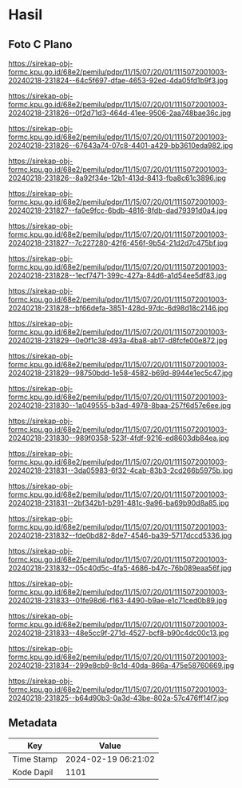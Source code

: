# Hasil

## Foto C Plano

https://sirekap-obj-formc.kpu.go.id/68e2/pemilu/pdpr/11/15/07/20/01/1115072001003-20240218-231824--64c5f697-dfae-4653-92ed-4da05fd1b9f3.jpg

https://sirekap-obj-formc.kpu.go.id/68e2/pemilu/pdpr/11/15/07/20/01/1115072001003-20240218-231826--0f2d71d3-464d-41ee-9506-2aa748bae36c.jpg

https://sirekap-obj-formc.kpu.go.id/68e2/pemilu/pdpr/11/15/07/20/01/1115072001003-20240218-231826--67643a74-07c8-4401-a429-bb3610eda982.jpg

https://sirekap-obj-formc.kpu.go.id/68e2/pemilu/pdpr/11/15/07/20/01/1115072001003-20240218-231826--8a92f34e-12b1-413d-8413-fba8c61c3896.jpg

https://sirekap-obj-formc.kpu.go.id/68e2/pemilu/pdpr/11/15/07/20/01/1115072001003-20240218-231827--fa0e9fcc-6bdb-4816-8fdb-dad79391d0a4.jpg

https://sirekap-obj-formc.kpu.go.id/68e2/pemilu/pdpr/11/15/07/20/01/1115072001003-20240218-231827--7c227280-42f6-456f-9b54-21d2d7c475bf.jpg

https://sirekap-obj-formc.kpu.go.id/68e2/pemilu/pdpr/11/15/07/20/01/1115072001003-20240218-231828--1ecf7471-399c-427a-84d6-a1d54ee5df83.jpg

https://sirekap-obj-formc.kpu.go.id/68e2/pemilu/pdpr/11/15/07/20/01/1115072001003-20240218-231828--bf66defa-3851-428d-97dc-6d98d18c2146.jpg

https://sirekap-obj-formc.kpu.go.id/68e2/pemilu/pdpr/11/15/07/20/01/1115072001003-20240218-231829--0e0f1c38-493a-4ba8-ab17-d8fcfe00e872.jpg

https://sirekap-obj-formc.kpu.go.id/68e2/pemilu/pdpr/11/15/07/20/01/1115072001003-20240218-231829--98750bdd-1e58-4582-b69d-8944e1ec5c47.jpg

https://sirekap-obj-formc.kpu.go.id/68e2/pemilu/pdpr/11/15/07/20/01/1115072001003-20240218-231830--1a049555-b3ad-4978-8baa-257f6d57e6ee.jpg

https://sirekap-obj-formc.kpu.go.id/68e2/pemilu/pdpr/11/15/07/20/01/1115072001003-20240218-231830--989f0358-523f-4fdf-9216-ed8603db84ea.jpg

https://sirekap-obj-formc.kpu.go.id/68e2/pemilu/pdpr/11/15/07/20/01/1115072001003-20240218-231831--3da05983-6f32-4cab-83b3-2cd266b5975b.jpg

https://sirekap-obj-formc.kpu.go.id/68e2/pemilu/pdpr/11/15/07/20/01/1115072001003-20240218-231831--2bf342b1-b291-481c-9a96-ba69b90d8a85.jpg

https://sirekap-obj-formc.kpu.go.id/68e2/pemilu/pdpr/11/15/07/20/01/1115072001003-20240218-231832--fde0bd82-8de7-4546-ba39-5717dccd5336.jpg

https://sirekap-obj-formc.kpu.go.id/68e2/pemilu/pdpr/11/15/07/20/01/1115072001003-20240218-231832--05c40d5c-4fa5-4686-b47c-76b089eaa56f.jpg

https://sirekap-obj-formc.kpu.go.id/68e2/pemilu/pdpr/11/15/07/20/01/1115072001003-20240218-231833--01fe98d6-f163-4490-b9ae-e1c71ced0b89.jpg

https://sirekap-obj-formc.kpu.go.id/68e2/pemilu/pdpr/11/15/07/20/01/1115072001003-20240218-231833--48e5cc9f-271d-4527-bcf8-b90c4dc00c13.jpg

https://sirekap-obj-formc.kpu.go.id/68e2/pemilu/pdpr/11/15/07/20/01/1115072001003-20240218-231834--299e8cb9-8c1d-40da-866a-475e58760669.jpg

https://sirekap-obj-formc.kpu.go.id/68e2/pemilu/pdpr/11/15/07/20/01/1115072001003-20240218-231825--b64d90b3-0a3d-43be-802a-57c476ff14f7.jpg


## Metadata

| Key        | Value               |
| ---------- | ------------------- |
| Time Stamp | 2024-02-19 06:21:02 |
| Kode Dapil | 1101                |



